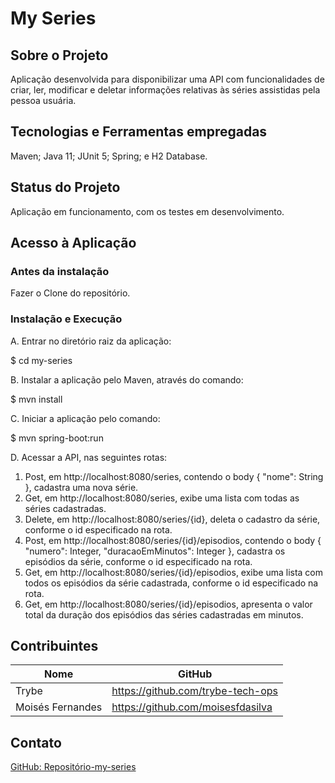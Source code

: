 # My Series

## Sobre o Projeto
Aplicação desenvolvida para disponibilizar uma API com funcionalidades de criar, ler, modificar e deletar informações relativas às séries assistidas pela pessoa usuária.

## Tecnologias e Ferramentas empregadas

Maven;
Java 11;
JUnit 5;
Spring; e 
H2 Database.

## Status do Projeto
Aplicação em funcionamento, com os testes em desenvolvimento.

## Acesso à Aplicação
### Antes da instalação
Fazer o Clone do repositório.

### Instalação e Execução
A. Entrar no diretório raiz da aplicação:

  $ cd my-series

B. Instalar a aplicação pelo Maven, através do comando:
  
  $ mvn install

C. Iniciar a aplicação pelo comando:

  $ mvn spring-boot:run

D. Acessar a API, nas seguintes rotas:
1. Post, em http://localhost:8080/series, contendo o body { "nome": String }, cadastra uma nova série.
2. Get, em http://localhost:8080/series, exibe uma lista com todas as séries cadastradas.
3. Delete, em http://localhost:8080/series/{id}, deleta o cadastro da série, conforme o id especificado na rota.
4. Post, em http://localhost:8080/series/{id}/episodios, contendo o body { "numero": Integer, "duracaoEmMinutos": Integer }, cadastra os episódios da série, conforme o id especificado na rota.
5. Get, em http://localhost:8080/series/{id}/episodios, exibe uma lista com todos os episódios da série cadastrada, conforme o id especificado na rota.
6. Get, em http://localhost:8080/series/{id}/episodios, apresenta o valor total da duração dos episódios das séries cadastradas em minutos.

## Contribuintes
|Nome|GitHub|
| -------- | -------- |
|Trybe|https://github.com/trybe-tech-ops|
|Moisés Fernandes|https://github.com/moisesfdasilva|

## Contato
[GitHub: Repositório-my-series](https://github.com/moisesfdasilva/my-series)
